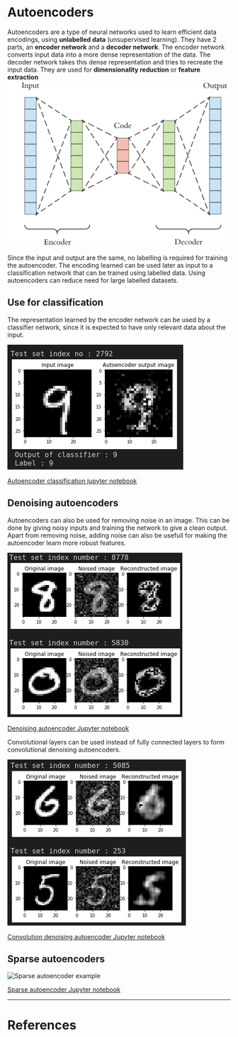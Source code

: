 # Autoencoders

Autoencoders are a type of neural networks used to learn efficient data encodings, using **unlabelled data** (unsupervised learning). They have 2 parts, an **encoder network** and a **decoder network**. The encoder network converts input data into a more dense representation of the data. The decoder network takes this dense representation and tries to recreate the input data. They are used for **dimensionality reduction** or **feature extraction**
![autoencoder architecture](../Documents/Images/autoencoders.png)

Since the input and output are the same, no labelling is required for training the autoencoder. The encoding learned can be used later as input to a classification network that can be trained using labelled data. Using autoencoders can reduce need for large labelled datasets.

## Use for classification

The representation learned by the encoder network can be used by a classifier network, since it is expected to have only relevant data about the input.

![Autoencoders for classification example](../Documents/Images/autoencoder_classification_example.png)

[Autoencoder classification jupyter notebook](./autoencoder_classification.ipynb)

## Denoising autoencoders

Autoencoders can also be used for removing noise in an image. This can be done by giving noisy inputs and training the network to give a clean output. Apart from removing noise, adding noise can also be usefull for making the autoencoder learn more robust features.

![Denoising autoencoder example](../Documents/Images/denoising_autoencoder_example.png)

[Denoising autoencoder Jupyter notebook](./denoising_autoencoder.ipynb)

Convolutional layers can be used instead of fully connected layers to form convolutional denoising autoencoders.

![Convolutional denoising autoencoder example](../Documents/Images/convolutional_denoising_autoencoder_example.png)

[Convolution denoising autoencoder Jupyter notebook](./convolutional_denoising_autoencoder.ipynb)

## Sparse autoencoders

![Sparse autoencoder example](../Documents/Images/sparse_autoencoder_example.ipynb)

[Sparse autoencoder Jupyter notebook](./sparse_autoencoder.ipynb)

---

# References